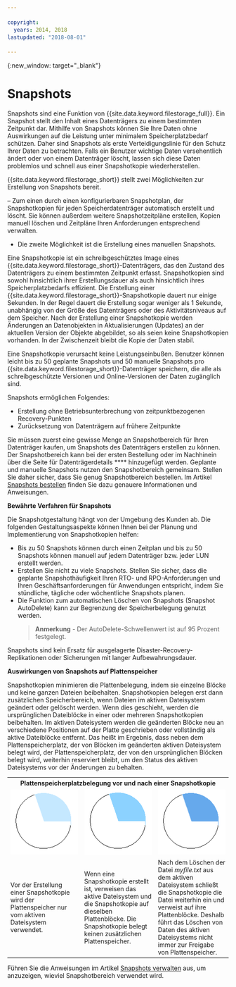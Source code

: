 ```yaml
---

copyright:
  years: 2014, 2018
lastupdated: "2018-08-01"

---
```

{:new_window: target="_blank"}

# Snapshots

Snapshots sind eine Funktion von {{site.data.keyword.filestorage_full}}. Ein Snapshot stellt den Inhalt eines Datenträgers zu einem bestimmten Zeitpunkt dar. Mithilfe von Snapshots können Sie Ihre Daten ohne Auswirkungen auf die Leistung unter minimalem Speicherplatzbedarf schützen. Daher sind Snapshots als erste Verteidigungslinie für den Schutz Ihrer Daten zu betrachten. Falls ein Benutzer wichtige Daten versehentlich ändert oder von einem Datenträger löscht, lassen sich diese Daten problemlos und schnell aus einer Snapshotkopie wiederherstellen.

{{site.data.keyword.filestorage_short}} stellt zwei Möglichkeiten zur Erstellung von Snapshots bereit. 

– Zum einen durch einen konfigurierbaren Snapshotplan, der Snapshotkopien für jeden Speicherdatenträger automatisch erstellt und löscht. Sie können außerdem weitere Snapshotzeitpläne erstellen, Kopien manuell löschen und Zeitpläne Ihren Anforderungen entsprechend verwalten. 
- Die zweite Möglichkeit ist die Erstellung eines manuellen Snapshots.

Eine Snapshotkopie ist ein schreibgeschütztes Image eines {{site.data.keyword.filestorage_short}}-Datenträgers, das den Zustand des Datenträgers zu einem bestimmten Zeitpunkt erfasst. Snapshotkopien sind sowohl hinsichtlich ihrer Erstellungsdauer als auch hinsichtlich ihres Speicherplatzbedarfs effizient. Die Erstellung einer {{site.data.keyword.filestorage_short}}-Snapshotkopie dauert nur einige Sekunden. In der Regel dauert die Erstellung sogar weniger als 1 Sekunde, unabhängig von der Größe des Datenträgers oder des Aktivitätsniveaus auf dem Speicher. Nach der Erstellung einer Snapshotkopie werden Änderungen an Datenobjekten in Aktualisierungen (Updates) an der aktuellen Version der Objekte abgebildet, so als seien keine Snapshotkopien vorhanden. In der Zwischenzeit bleibt die Kopie der Daten stabil. 

Eine Snapshotkopie verursacht keine Leistungseinbußen. Benutzer können leicht bis zu 50 geplante Snapshots und 50 manuelle Snapshots pro {{site.data.keyword.filestorage_short}}-Datenträger speichern, die alle als schreibgeschützte Versionen und Online-Versionen der Daten zugänglich sind.

Snapshots ermöglichen Folgendes: 

- Erstellung ohne Betriebsunterbrechung von zeitpunktbezogenen Recovery-Punkten
- Zurücksetzung von Datenträgern auf frühere Zeitpunkte

Sie müssen zuerst eine gewisse Menge an Snapshotbereich für Ihren Datenträger kaufen, um Snapshots des Datenträgers erstellen zu können. Der Snapshotbereich kann bei der ersten Bestellung oder im Nachhinein über die Seite für Datenträgerdetails **** hinzugefügt werden. Geplante und manuelle Snapshots nutzen den Snapshotbereich gemeinsam. Stellen Sie daher sicher, dass Sie genug Snapshotbereich bestellen. Im Artikel [Snapshots bestellen](ordering-snapshots.html) finden Sie dazu genauere Informationen und Anweisungen.

**Bewährte Verfahren für Snapshots**

Die Snapshotgestaltung hängt von der Umgebung des Kunden ab. Die folgenden Gestaltungsaspekte können Ihnen bei der Planung und Implementierung von Snapshotkopien helfen: 
- Bis zu 50 Snapshots können durch einen Zeitplan und bis zu 50 Snapshots können manuell auf jedem Datenträger bzw. jeder LUN erstellt werden. 
- Erstellen Sie nicht zu viele Snapshots. Stellen Sie sicher, dass die geplante Snapshothäufigkeit Ihren RTO- und RPO-Anforderungen und Ihren Geschäftsanforderungen für Anwendungen entspricht, indem Sie stündliche, tägliche oder wöchentliche Snapshots planen. 
- Die Funktion zum automatischen Löschen von Snapshots (Snapshot AutoDelete) kann zur Begrenzung der Speicherbelegung genutzt werden. <br/>
  >**Anmerkung** - Der AutoDelete-Schwellenwert ist auf 95 Prozent festgelegt.
    
Snapshots sind kein Ersatz für ausgelagerte Disaster-Recovery-Replikationen oder Sicherungen mit langer Aufbewahrungsdauer.
    
**Auswirkungen von Snapshots auf Plattenspeicher**

Snapshotkopien minimieren die Plattenbelegung, indem sie einzelne Blöcke und keine ganzen Dateien beibehalten. Snapshotkopien belegen erst dann zusätzlichen Speicherbereich, wenn Dateien im aktiven Dateisystem geändert oder gelöscht werden. Wenn dies geschieht, werden die ursprünglichen Dateiblöcke in einer oder mehreren Snapshotkopien beibehalten.
Im aktiven Dateisystem werden die geänderten Blöcke neu an verschiedene Positionen auf der Platte geschrieben oder vollständig als aktive Dateiblöcke entfernt. Das heißt im Ergebnis, dass neben dem Plattenspeicherplatz, der von Blöcken im geänderten aktiven Dateisystem belegt wird, der Plattenspeicherplatz, der von den ursprünglichen Blöcken belegt wird, weiterhin reserviert bleibt, um den Status des aktiven Dateisystems vor der Änderungen zu behalten.

<table>
    <colgroup>
      <col style="width: 33.3%;"/>
      <col style="width: 33.3%;"/>
      <col style="width: 33.3%;"/>
    </colgroup>
      <tr>
        <th colspan="3" style="border: 0.0px;text-align: center;">Plattenspeicherplatzbelegung vor und nach einer Snapshotkopie</th>
     </tr>
     <tr>
        <td style="border: 0.0px;text-align: center;"><img src="/images/bfcircle1.png" alt="Vor der Snapshotkopie"></td>
        <td style="border: 0.0px;text-align: center;"><img src="/images/bfcircle3.png" alt="Nach der Snapshotkopie"></td>
        <td style="border: 0.0px;text-align: center;"><img src="/images/bfcircle2.png" alt="Änderungen nach der Snapshotkopie"></td>
     </tr>
     <tr>
        <td style="border: 0.0px;">Vor der Erstellung einer Snapshotkopie wird der Plattenspeicher nur vom aktiven Dateisystem verwendet.</td>
        <td style="border: 0.0px;">Wenn eine Snapshotkopie erstellt ist, verweisen das aktive Dateisystem und die Snapshotkopie auf dieselben Plattenblöcke. Die Snapshotkopie belegt keinen zusätzlichen Plattenspeicher.</td>
        <td style="border: 0.0px;">Nach dem Löschen der Datei <i>myfile.txt</i> aus dem aktiven Dateisystem schließt die Snapshotkopie die Datei weiterhin ein und verweist auf ihre Plattenblöcke. Deshalb führt das Löschen von Daten des aktiven Dateisystems nicht immer zur Freigabe von Plattenspeicher.</td>
      </tr>
</table>

Führen Sie die Anweisungen im Artikel [Snapshots verwalten](working-with-snapshots.html) aus, um anzuzeigen, wieviel Snapshotbereich verwendet wird.
